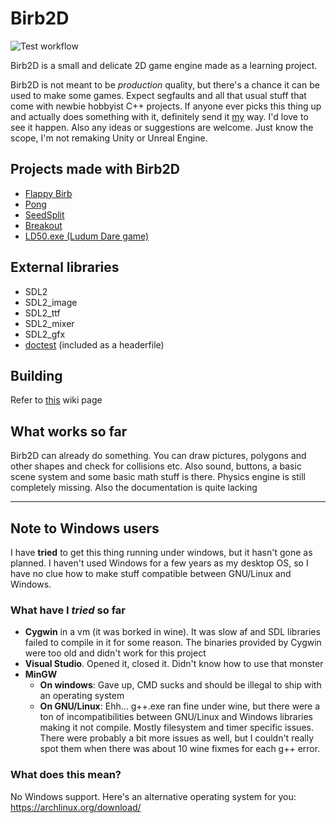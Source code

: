 # Birb2D
![Test workflow](https://github.com/toasterbirb/birb2d/actions/workflows/run_tests.yml/badge.svg)

Birb2D is a small and delicate 2D game engine made as a learning project.

Birb2D is not meant to be *production* quality, but there's a chance it can be used to make some games. Expect segfaults and all that usual stuff that come with newbie hobbyist C++ projects. If anyone ever picks this thing up and actually does something with it, definitely send it [my](https://github.com/Toasterbirb) way. I'd love to see it happen. Also any ideas or suggestions are welcome. Just know the scope, I'm not remaking Unity or Unreal Engine.

## Projects made with Birb2D
- [Flappy Birb](https://github.com/Toasterbirb/Flappy-Birb)
- [Pong](https://github.com/Toasterbirb/Pong)
- [SeedSplit](https://github.com/Toasterbirb/SeedSplit)
- [Breakout](https://github.com/Toasterbirb/Breakout)
- [LD50.exe (Ludum Dare game)](https://ldjam.com/events/ludum-dare/50/ld50-exe)

## External libraries
- SDL2
- SDL2_image
- SDL2_ttf
- SDL2_mixer
- SDL2_gfx
- [doctest](https://github.com/doctest/doctest) (included as a headerfile)

## Building
Refer to [this](https://github.com/Toasterbirb/Birb2D/wiki/Setup) wiki page

## What works so far
Birb2D can already do something. You can draw pictures, polygons and other shapes and check for collisions etc. Also sound, buttons, a basic scene system and some basic math stuff is there. Physics engine is still completely missing. Also the documentation is quite lacking

---

## Note to Windows users
I have **tried** to get this thing running under windows, but it hasn't gone as planned. I haven't used Windows for a few years as my desktop OS, so I have no clue how to make stuff compatible between GNU/Linux and Windows.

### What have I *tried* so far
- **Cygwin** in a vm (it was borked in wine). It was slow af and SDL libraries failed to compile in it for some reason. The binaries provided by Cygwin were too old and didn't work for this project
- **Visual Studio**. Opened it, closed it. Didn't know how to use that monster
- **MinGW**
	- **On windows**: Gave up, CMD sucks and should be illegal to ship with an operating system
	- **On GNU/Linux**: Ehh... g++.exe ran fine under wine, but there were a ton of incompatibilities between GNU/Linux and Windows libraries making it not compile. Mostly filesystem and timer specific issues. There were probably a bit more issues as well, but I couldn't really spot them when there was about 10 wine fixmes for each g++ error.

### What does this mean?
No Windows support. Here's an alternative operating system for you: https://archlinux.org/download/
